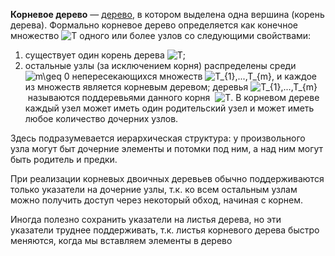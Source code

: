 **Корневое дерево** — [дерево](https://ru.wikipedia.org/wiki/%D0%94%D0%B5%D1%80%D0%B5%D0%B2%D0%BE_(%D1%82%D0%B5%D0%BE%D1%80%D0%B8%D1%8F_%D0%B3%D1%80%D0%B0%D1%84%D0%BE%D0%B2) "Дерево (теория графов)"), в котором выделена одна вершина (корень дерева). Формально корневое дерево определяется как конечное множество ![T](https://wikimedia.org/api/rest_v1/media/math/render/svg/ec7200acd984a1d3a3d7dc455e262fbe54f7f6e0) одного или более узлов со следующими свойствами:

1. существует один корень дерева ![T](https://wikimedia.org/api/rest_v1/media/math/render/svg/ec7200acd984a1d3a3d7dc455e262fbe54f7f6e0);
2. остальные узлы (за исключением корня) распределены среди ![m\geq 0](https://wikimedia.org/api/rest_v1/media/math/render/svg/b0d2d765e4cfd7adfbca9ae0e37e75a2811c0333) непересекающихся множеств ![T_{1},...,T_{m}](https://wikimedia.org/api/rest_v1/media/math/render/svg/ed7e6fdde555ab526b30398638aacb596d708c10), и каждое из множеств является корневым деревом; деревья ![T_{1},...,T_{m}](https://wikimedia.org/api/rest_v1/media/math/render/svg/ed7e6fdde555ab526b30398638aacb596d708c10) называются поддеревьями данного корня  ![T](https://wikimedia.org/api/rest_v1/media/math/render/svg/ec7200acd984a1d3a3d7dc455e262fbe54f7f6e0).
В корневом дереве каждый узел может иметь один родительский узел и может иметь любое количество дочерних узлов.

Здесь подразумевается иерархическая структура: у произвольного узла могут быт дочерние элементы и потомки под ним, а над ним могут быть родитель и предки.

При реализации корневых двоичных деревьев обычно поддерживаются только указатели на дочерние узлы, т.к. ко всем остальным узлам можно получить доступ через некоторый обход, начиная с корнем.

Иногда полезно сохранить указатели на листья дерева, но эти указатели труднее поддерживать, т.к. листья корневого дерева быстро меняются, когда мы вставляем элементы в дерево
